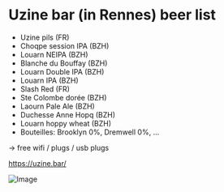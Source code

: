 # Uzine bar (in Rennes) beer list

* Uzine pils (FR)
* Choqpe session IPA (BZH)
* Louarn NEIPA (BZH)
* Blanche du Bouffay (BZH)
* Louarn Double IPA (BZH)
* Louarn IPA (BZH)
* Slash Red (FR)
* Ste Colombe dorée (BZH)
* Laourn Pale Ale (BZH)
* Duchesse Anne Hopq (BZH)
* Louarn hoppy wheat (BZH)
* Bouteilles: Brooklyn 0%, Dremwell 0%, ...

-> free wifi / plugs / usb plugs

https://uzine.bar/

![Image](http://uzine.bar/wp-content/uploads/2021/10/logo-uzine_300.jpg)

